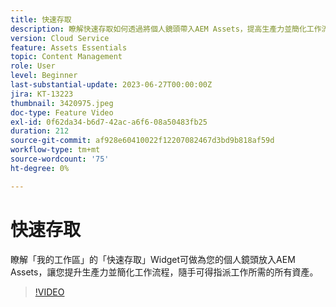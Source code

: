 ```yaml
---
title: 快速存取
description: 瞭解快速存取如何透過將個人鏡頭帶入AEM Assets，提高生產力並簡化工作流程，讓您輕鬆掌握指派任務所需的所有資產。
version: Cloud Service
feature: Assets Essentials
topic: Content Management
role: User
level: Beginner
last-substantial-update: 2023-06-27T00:00:00Z
jira: KT-13223
thumbnail: 3420975.jpeg
doc-type: Feature Video
exl-id: 0f62da34-b6d7-42ac-a6f6-08a50483fb25
duration: 212
source-git-commit: af928e60410022f12207082467d3bd9b818af59d
workflow-type: tm+mt
source-wordcount: '75'
ht-degree: 0%

---
```


# 快速存取

瞭解「我的工作區」的「快速存取」Widget可做為您的個人鏡頭放入AEM Assets，讓您提升生產力並簡化工作流程，隨手可得指派工作所需的所有資產。

>[!VIDEO](https://video.tv.adobe.com/v/3420975/?learn=on)
